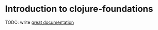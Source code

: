 # Introduction to clojure-foundations

TODO: write [great documentation](http://jacobian.org/writing/what-to-write/)
